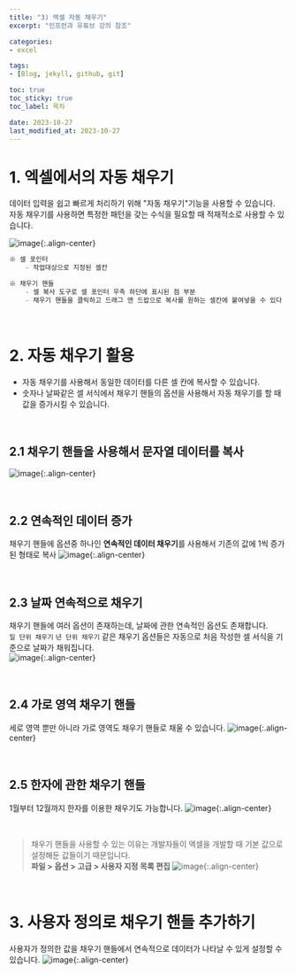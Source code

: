 ```yaml
---
title: "3) 엑셀 자동 채우기"
excerpt: "인프런과 유튜브 강의 참조"

categories: 
- excel

tags:
- [Blog, jekyll, github, git]

toc: true
toc_sticky: true
toc_label: 목차

date: 2023-10-27
last_modified_at: 2023-10-27
---
```


# 1. 엑셀에서의 자동 채우기
데이터 입력을 쉽고 빠르게 처리하기 위해 "자동 채우기"기능을 사용할 수 있습니다.  
자동 채우기를 사용하면 특정한 패턴을 갖는 수식을 필요할 때 적재적소로 사용할 수 있습니다.  

![image](https://github.com/studydong/studydong.github.io/assets/57532060/570134a9-a780-427d-83f2-0d91f36fa5c7){:.align-center}

```java
※ 셀 포인터 
    - 작업대상으로 지정된 셀칸

※ 채우기 핸들
    - 셀 복사 도구로 셀 포인터 우측 하단에 표시된 점 부분
    - 채우기 핸들을 클릭하고 드래그 앤 드랍으로 복사를 원하는 셀칸에 붙여넣을 수 있다
```

<br>

# 2. 자동 채우기 활용
* 자동 채우기를 사용해서 동일한 데이터를 다른 셀 칸에 복사할 수 있습니다.  
* 숫자나 날짜같은 셀 서식에서 채우기 핸들의 옵션을 사용해서 자동 채우기를 할 때 값을 증가시킬 수 있습니다.

<br>

## 2.1 채우기 핸들을 사용해서 문자열 데이터를 복사
![image](https://github.com/studydong/studydong.github.io/assets/57532060/d9f0858b-3935-4656-90fa-240078845702){:.align-center}

<br>

## 2.2 연속적인 데이터 증가 
채우기 핸들에 옵션중 하나인 **연속적인 데이터 채우기**를 사용해서 기존의 값에 1씩 증가된 형태로 복사
![image](https://github.com/studydong/studydong.github.io/assets/57532060/c51ee273-8c0c-4892-b1d5-9f06f0e6d39f){:.align-center}

<br>

## 2.3 날짜 연속적으로 채우기
채우기 핸들에 여러 옵션이 존재하는데, 날짜에 관한 연속적인 옵션도 존재합니다.  
`일 단위 채우기` `년 단위 채우기` 같은 채우기 옵션들은 자동으로 처음 작성한 셀 서식을 기준으로 날짜가 채워집니다.  
![image](https://github.com/studydong/studydong.github.io/assets/57532060/c529d8af-f4f5-4bbb-b42f-a9e8bbfea87b){:.align-center}

<br>

## 2.4 가로 영역 채우기 핸들
세로 영역 뿐만 아니라 가로 영역도 채우기 핸들로 채울 수 있습니다.
![image](https://github.com/studydong/studydong.github.io/assets/57532060/3a28e5c2-c811-489f-a62d-35c3137f17f9){:.align-center}

<br>

## 2.5 한자에 관한 채우기 핸들
1월부터 12월까지 한자를 이용한 채우기도 가능합니다.
![image](https://github.com/studydong/studydong.github.io/assets/57532060/1f269573-77a7-437c-8396-0d0b2b57ab61){:.align-center}

<br>

> 채우기 핸들을 사용할 수 있는 이유는 개발자들이 엑셀을 개발할 때 기본 값으로 설정해둔 값들이기 때문입니다.  
**파일 > 옵션 > 고급 > 사용자 지정 목록 편집**
![image](https://github.com/studydong/studydong.github.io/assets/57532060/3914ed2b-e825-4f3c-8287-fba8a5bec3a2){:.align-center}

<br>

# 3. 사용자 정의로 채우기 핸들 추가하기
사용자가 정의한 값을 채우기 핸들에서 연속적으로 데이터가 나타날 수 있게 설정할 수 있습니다.
![image](https://github.com/studydong/studydong.github.io/assets/57532060/76a09daa-6a2c-48dd-afa8-417e0cbf3258){:.align-center}
